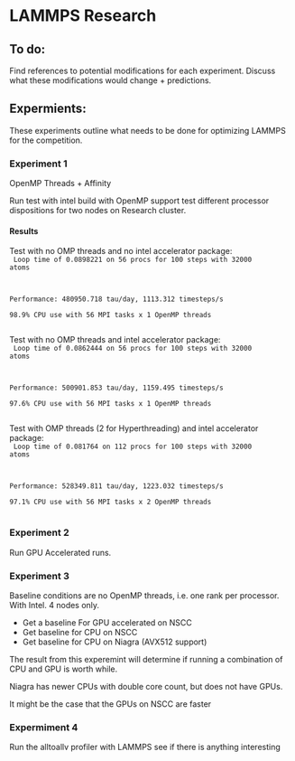 # LAMMPS Research


## To do: 
Find references to potential modifications for each experiment. Discuss what these modifications would change + predictions.

## Expermients:

These experiments outline what needs to be done for optimizing LAMMPS for the competition.

### Experiment 1
OpenMP Threads + Affinity

Run test with intel build with OpenMP support test different processor dispositions for two nodes on Research cluster.

#### Results
Test with no OMP threads and no intel accelerator package:\
<code>
Loop time of 0.0898221 on 56 procs for 100 steps with 32000 atoms

Performance: 480950.718 tau/day, 1113.312 timesteps/s\
98.9% CPU use with 56 MPI tasks x 1 OpenMP threads\
</code>

Test with no OMP threads and intel accelerator package:\
<code>
Loop time of 0.0862444 on 56 procs for 100 steps with 32000 atoms

Performance: 500901.853 tau/day, 1159.495 timesteps/s\
97.6% CPU use with 56 MPI tasks x 1 OpenMP threads\
</code>


Test with OMP threads (2 for Hyperthreading) and intel accelerator package:\
<code>
Loop time of 0.081764 on 112 procs for 100 steps with 32000 atoms

Performance: 528349.811 tau/day, 1223.032 timesteps/s\
97.1% CPU use with 56 MPI tasks x 2 OpenMP threads\
</code>

### Experiment 2
Run GPU Accelerated runs.

### Experiment 3 
Baseline conditions are no OpenMP threads, i.e. one rank per processor.
With Intel. 4 nodes only.

- Get a baseline For GPU accelerated on NSCC
- Get baseline for CPU on NSCC
- Get baseline for CPU on Niagra (AVX512 support)

The result from this experemint will determine if running a combination of CPU and GPU is worth while.

Niagra has newer CPUs with double core count, but does not have GPUs.

It might be the case that the GPUs on NSCC are faster


### Expermiment 4 
Run the alltoallv profiler with LAMMPS see if there is anything interesting
